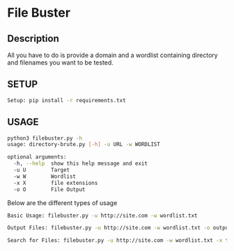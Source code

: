 # File Buster
## Description
All you have to do is provide a domain and a wordlist containing directory and filenames you want to be tested.
## SETUP
```bash
Setup: pip install -r requirements.txt
```
## USAGE
```bash
python3 filebuster.py -h
usage: directory-brute.py [-h] -u URL -w WORDLIST

optional arguments:
  -h, --help  show this help message and exit
  -u U        Target
  -w W        Wordlist
  -x X        file extensions
  -o O        File Output
```
Below are the different types of usage
```bash
Basic Usage: filebuster.py -u http://site.com -w wordlist.txt
```
```bash
Output Files: filebuster.py -u http://site.com -w wordlist.txt -o output.txt
```
```bash
Search for Files: filebuster.py -u http://site.com -w wordlist.txt -x txt,html
```
